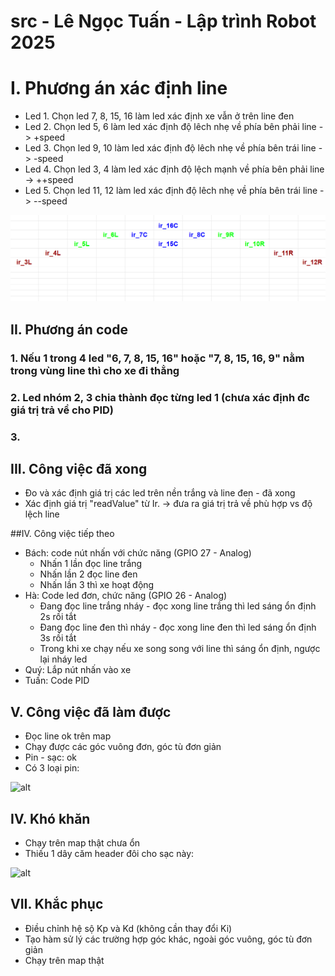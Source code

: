# src - Lê Ngọc Tuấn - Lập trình Robot 2025

# I. Phương án xác định line
- Led 1. Chọn led 7, 8, 15, 16 làm led xác định xe vẫn ở trên line đen
- Led 2. Chọn led 5, 6 làm led xác định độ lêch nhẹ về phía bên phải line -> +speed
- Led 3. Chọn led 9, 10 làm led xác định độ lêch nhẹ về phía bên trái line -> -speed
- Led 4. Chọn led 3, 4 làm led xác định độ lệch mạnh về phía bên phải line -> ++speed
- Led 5. Chọn led 11, 12 làm led xác định độ lêch nhẹ về phía bên trái line -> --speed

![alt](matranir.png)
## II. Phương án code 

### 1. Nếu 1 trong 4 led "6, 7, 8, 15, 16" hoặc "7, 8, 15, 16, 9" nằm trong vùng line thì cho xe đi thẳng

### 2. Led nhóm  2, 3 chia thành đọc từng led 1 (chưa xác định đc giá trị trả về cho PID)

### 3.  

## III. Công việc đã xong 
- Đo và xác định giá trị các led trên nền trắng và line đen - đã xong
- Xác định giá trị "readValue" từ Ir. -> đưa ra giá trị trả về phù hợp vs độ lệch line 

##IV. Công việc tiếp theo 

- Bách: code nút nhấn với chức năng (GPIO 27 - Analog)
	+ Nhấn 1 lần đọc line trắng
	+ Nhấn lần 2 đọc line đen
	+ Nhấn lần 3 thì xe hoạt động
- Hà: Code led đơn, chức năng (GPIO 26 - Analog)
	+ Đang đọc line trắng nháy - đọc xong line trắng thì led sáng ổn định 2s rồi tắt
	+ Đang đọc line đen thì nháy - đọc xong line đen thì led sáng ổn định 3s rồi tắt
	+ Trong khi xe chạy nếu xe song song với line thì sáng ổn định, ngược lại nháy led 
- Quý: Lắp nút nhấn vào xe 
- Tuấn: Code PID

## V. Công việc đã làm được
- Đọc line ok trên map 
- Chạy được các góc vuông đơn, góc tù đơn giản
- Pin - sạc: ok
- Có 3 loại pin:

![alt](3pin.png)

## IV. Khó khăn
- Chạy trên map thật chưa ổn
- Thiếu 1 dây căm header đôi cho sạc này: 

![alt](sac2sell.png)

## VII. Khắc phục
- Điều chỉnh hệ sộ Kp và Kd (không cần thay đổi Ki)
- Tạo hàm sử lý các trường hợp góc khác, ngoài góc vuông, góc tù đơn giản
- Chạy trên map thật


 
